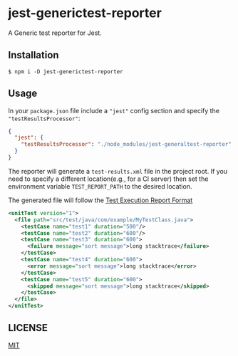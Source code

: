 # jest-generictest-reporter
A Generic test reporter for Jest.

## Installation
```shell
$ npm i -D jest-generictest-reporter
```

## Usage
In your `package.json` file include a `"jest"` config section and specify the `"testResultsProcessor"`:
```json
{
  "jest": {
    "testResultsProcessor": "./node_modules/jest-generaltest-reporter"
  }
}
```


The reporter will generate a `test-results.xml` file in the project root. If you need to specify a different location(e.g., for a CI server) then set the environment variable `TEST_REPORT_PATH` to the desired location.

The generated file will follow the [Test Execution Report Format](https://docs.sonarqube.org/display/SONAR/Generic+Test+Data)

```xml
<unitTest version="1">
  <file path="src/test/java/com/example/MyTestClass.java">
    <testCase name="test1" duration="500"/>
    <testCase name="test2" duration="600"/>
    <testCase name="test3" duration="600">
      <failure message="sort message">long stacktrace</failure>
    </testCase>
    <testCase name="test4" duration="600">
      <error message="sort message">long stacktrace</error>
    </testCase>
    <testCase name="test5" duration="600">
      <skipped message="sort message">long stacktrace</skipped>
    </testCase>
  </file>
</unitTest>
```


## LICENSE
[MIT](LICENSE)
